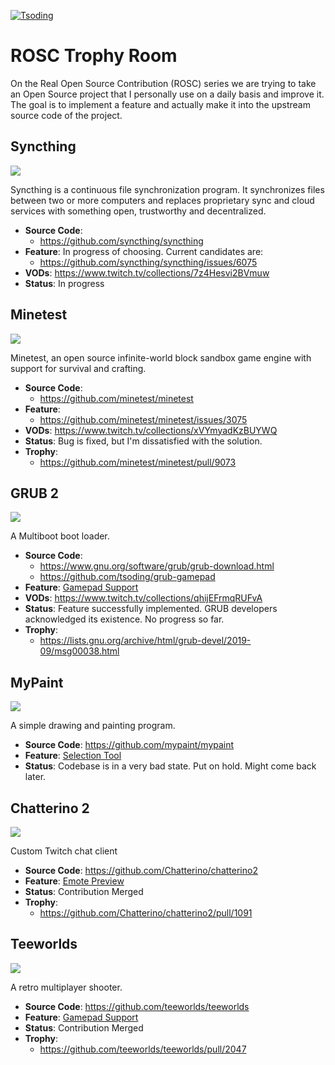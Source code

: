 [![Tsoding](https://img.shields.io/badge/twitch.tv-tsoding-purple?logo=twitch&style=for-the-badge)](https://www.twitch.tv/tsoding)
# ROSC Trophy Room

On the Real Open Source Contribution (ROSC) series we are trying to
take an Open Source project that I personally use on a daily basis and
improve it. The goal is to implement a feature and actually make it
into the upstream source code of the project.

## Syncthing

![](https://img.shields.io/badge/in%20progress-blue?style=for-the-badge)

Syncthing is a continuous file synchronization program. It
synchronizes files between two or more computers and replaces
proprietary sync and cloud services with something open, trustworthy
and decentralized.

- **Source Code**:
  - https://github.com/syncthing/syncthing
- **Feature**: In progress of choosing. Current candidates are:
  - https://github.com/syncthing/syncthing/issues/6075
- **VODs**: https://www.twitch.tv/collections/7z4Hesvi2BVmuw
- **Status**: In progress

## Minetest

![](https://img.shields.io/badge/inconclusive-grey?style=for-the-badge)

Minetest, an open source infinite-world block sandbox game engine with
support for survival and crafting.

- **Source Code**:
  - https://github.com/minetest/minetest
- **Feature**:
  - https://github.com/minetest/minetest/issues/3075
- **VODs**: https://www.twitch.tv/collections/xVYmyadKzBUYWQ
- **Status**: Bug is fixed, but I'm dissatisfied with the solution.
- **Trophy**:
  - https://github.com/minetest/minetest/pull/9073

## GRUB 2

![](https://img.shields.io/badge/paused-grey?style=for-the-badge)

A Multiboot boot loader.

- **Source Code**:
  - https://www.gnu.org/software/grub/grub-download.html
  - https://github.com/tsoding/grub-gamepad
- **Feature**: [Gamepad Support](https://steamcommunity.com/groups/steamuniverse/discussions/0/558751660797029626/)
- **VODs**: https://www.twitch.tv/collections/qhijEFrmqRUFvA
- **Status**: Feature successfully implemented. GRUB developers
  acknowledged its existence. No progress so far.
- **Trophy**:
  - https://lists.gnu.org/archive/html/grub-devel/2019-09/msg00038.html

## MyPaint

![](https://img.shields.io/badge/paused-grey?style=for-the-badge)

A simple drawing and painting program.

- **Source Code**: https://github.com/mypaint/mypaint
- **Feature**: [Selection Tool](https://github.com/mypaint/mypaint/issues/31)
- **Status**: Codebase is in a very bad state. Put on hold. Might come
  back later.

## Chatterino 2

![](https://img.shields.io/badge/success-green?style=for-the-badge)

Custom Twitch chat client

- **Source Code**: https://github.com/Chatterino/chatterino2
- **Feature**: [Emote Preview](https://github.com/Chatterino/chatterino2/issues/976)
- **Status**: Contribution Merged
- **Trophy**:
  - https://github.com/Chatterino/chatterino2/pull/1091

## Teeworlds

![](https://img.shields.io/badge/success-green?style=for-the-badge)

A retro multiplayer shooter.

- **Source Code**: https://github.com/teeworlds/teeworlds
- **Feature**: [Gamepad Support](https://github.com/teeworlds/teeworlds/issues/40)
- **Status**: Contribution Merged
- **Trophy**:
  - https://github.com/teeworlds/teeworlds/pull/2047
